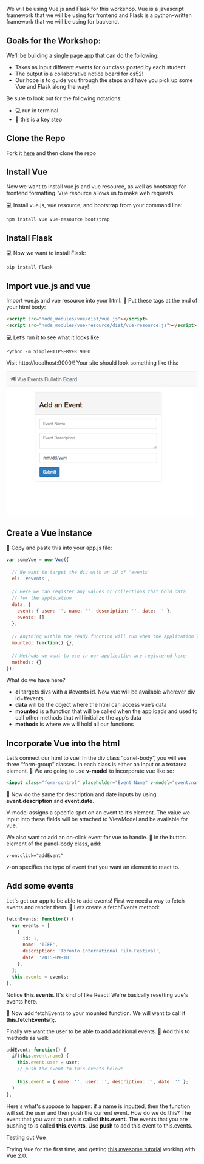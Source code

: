 We will be using Vue.js and Flask for this workshop. Vue is a javascript framework that we will be using for frontend and Flask is a python-written framework that we will be using for backend.

## Goals for the Workshop:
We'll be building a single page app that can do the following:
* Takes as input different events for our class posted by each student
* The output is a collaborative notice board for cs52!
* Our hope is to guide you through the steps and have you pick up some Vue and Flask along the way!

Be sure to look out for the following notations:
* :computer: run in terminal
* :rocket: this is a key step

## Clone the Repo
Fork it [here](https://github.com/allisonchuang/altstack_workshop) and then clone the repo

## Install Vue
Now we want to install vue.js and vue resource, as well as bootstrap for frontend formatting. Vue resource allows us to make web requests.

:computer: Install vue.js, vue resource, and bootstrap from your command line:
```
npm install vue vue-resource bootstrap
```

## Install Flask
:computer: Now we want to install Flask:
```
pip install Flask
```

## Import vue.js and vue
Import vue.js and vue resource into your html. :rocket: Put these tags at the end of your html body:
``` html
<script src="node_modules/vue/dist/vue.js"></script>
<script src="node_modules/vue-resource/dist/vue-resource.js"></script>
```
:computer: Let’s run it to see what it looks like:
```
Python -m SimpleHTTPSERVER 9000
```
Visit http://localhost:9000/! Your site should look something like this:

![initial setup](images/first_setup.png)


## Create a Vue instance
:rocket: Copy and paste this into your app.js file:
``` javascript
var someVue = new Vue({

  // We want to target the div with an id of 'events'
  el: '#events',

  // Here we can register any values or collections that hold data
  // for the application
  data: {
    event: { user: '', name: '', description: '', date: '' },
    events: []
  },

  // Anything within the ready function will run when the application loads
  mounted: function() {},

  // Methods we want to use in our application are registered here
  methods: {}
});
```
What do we have here?
* **el** targets divs with a #events id. Now vue will be available wherever div id=#events.
* **data** will be the object where the html can access vue’s data
* **mounted** is a function that will be called when the app loads and used to call other methods that will initialize the app’s data
* **methods** is where we will hold all our functions

## Incorporate Vue into the html
Let’s connect our html to vue! In the div class “panel-body”, you will see three “form-group” classes. In each class is either an input or a textarea element.
:rocket: We are going to use **v-model** to incorporate vue like so:
``` html
<input class="form-control" placeholder="Event Name" v-model="event.name">
```
:rocket: Now do the same for description and date inputs by using **event.description** and **event.date**.

V-model assigns a specific spot on an event to it’s element. The value we input into these fields will be attached to ViewModel and be available for vue.

We also want to add an on-click event for vue to handle. :rocket: In the button element of the panel-body class, add:
```
v-on:click="addEvent"
```
v-on specifies the type of event that you want an element to react to.

## Add some events
Let's get our app to be able to add events! First we need a way to fetch events and render them. :rocket: Lets create a fetchEvents method:
``` javascript
fetchEvents: function() {
  var events = [
    {
      id: 1,
      name: 'TIFF',
      description: 'Toronto International Film Festival',
      date: '2015-09-10'
    },
  ];
  this.events = events;
},
```
Notice **this.events**. It's kind of like React! We're basically resetting vue's events here.

:rocket: Now add fetchEvents to your mounted function. We will want to call it **this.fetchEvents();**.

Finally we want the user to be able to add additional events. :rocket: Add this to methods as well:
``` javascript
addEvent: function() {
  if(this.event.name) {
    this.event.user = user;
    // push the event to this.events below!

    this.event = { name: '', user: '', description: '', date: '' };
  }
},
```
Here's what's suppose to happen: if a name is inputted, then the function will set the user and then push the current event. How do we do this? The event that you want to push is called **this.event**. The events that you are pushing to is called **this.events**. Use **push** to add this.event to this.events.

Testing out Vue


Trying Vue for the first time, and getting [this awesome tutorial](https://scotch.io/tutorials/build-an-app-with-vue-js-a-lightweight-alternative-to-angularjs)
working with Vue 2.0.
